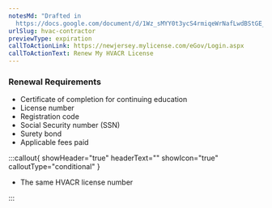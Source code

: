 ```yaml
---
notesMd: "Drafted in
  https://docs.google.com/document/d/1Wz_sMYY0t3ycS4rmiqeWrNafLwdBStGE_R_ivT3c57w/edit"
urlSlug: hvac-contractor
previewType: expiration
callToActionLink: https://newjersey.mylicense.com/eGov/Login.aspx
callToActionText: Renew My HVACR License
---
```


### Renewal Requirements

- Certificate of completion for continuing education
- License number
- Registration code
- Social Security number (SSN)
- Surety bond
- Applicable fees paid

:::callout{ showHeader="true" headerText="" showIcon="true" calloutType="conditional" }

- The same HVACR license number

:::
